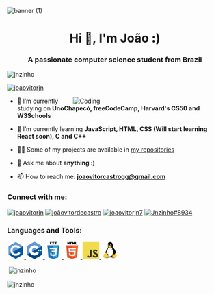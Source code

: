 ![banner (1)](https://user-images.githubusercontent.com/110572346/203635606-7403a717-7da9-4b17-8373-799beeda9847.png)
<h1 align="center">Hi 👋, I'm João :)</h1>
<h3 align="center">A passionate computer science student from Brazil</h3>

<p align="left"> <img src="https://komarev.com/ghpvc/?username=jnzinho&label=Profile%20views&color=0e75b6&style=flat" alt="jnzinho" /> </p>

<p align="left"> <a href="https://twitter.com/joaovitorjn" target="blank"><img src="https://img.shields.io/twitter/follow/joaovitorjn?logo=twitter&style=for-the-badge" alt="joaovitorjn" /></a> </p>

<img align="right" alt="Coding" width="350" style="margin-left: 5" src="https://cdn.dribbble.com/users/1162077/screenshots/3848914/programmer.gif">

- 🔭 I’m currently studying on **UnoChapecó, freeCodeCamp, Harvard's CS50 and W3Schools**

- 🌱 I’m currently learning **JavaScript, HTML, CSS (Will start learning React soon), C and C++**

- 👨‍💻 Some of my projects are available in [my repositories](https://github.com/Jnzinho?tab=repositories)

- 💬 Ask me about **anything :)**

- 📫 How to reach me: **joaovitorcastrogg@gmail.com**

<h3 align="left">Connect with me:</h3>
<p align="left">
<a href="https://twitter.com/joaovitorjn" target="blank"><img align="center" src="https://raw.githubusercontent.com/rahuldkjain/github-profile-readme-generator/master/src/images/icons/Social/twitter.svg" alt="joaovitorjn" height="30" width="40" /></a>
<a href="https://linkedin.com/in/joãovitordecastro" target="blank"><img align="center" src="https://raw.githubusercontent.com/rahuldkjain/github-profile-readme-generator/master/src/images/icons/Social/linked-in-alt.svg" alt="joãovitordecastro" height="30" width="40" /></a>
<a href="https://instagram.com/joaovitorjn7" target="blank"><img align="center" src="https://raw.githubusercontent.com/rahuldkjain/github-profile-readme-generator/master/src/images/icons/Social/instagram.svg" alt="joaovitorjn7" height="30" width="40" /></a>
<a href="https://discord.gg/Jnzinho#8934" target="blank"><img align="center" src="https://raw.githubusercontent.com/rahuldkjain/github-profile-readme-generator/master/src/images/icons/Social/discord.svg" alt="Jnzinho#8934" height="30" width="40" /></a>
</p>

<h3 align="left">Languages and Tools:</h3>
<p align="left"> <a href="https://www.cprogramming.com/" target="_blank" rel="noreferrer"> <img src="https://raw.githubusercontent.com/devicons/devicon/master/icons/c/c-original.svg" alt="c" width="40" height="40"/> </a> <a href="https://www.w3schools.com/cpp/" target="_blank" rel="noreferrer"> <img src="https://raw.githubusercontent.com/devicons/devicon/master/icons/cplusplus/cplusplus-original.svg" alt="cplusplus" width="40" height="40"/> </a> <a href="https://www.w3schools.com/css/" target="_blank" rel="noreferrer"> <img src="https://raw.githubusercontent.com/devicons/devicon/master/icons/css3/css3-original-wordmark.svg" alt="css3" width="40" height="40"/> </a> <a href="https://www.w3.org/html/" target="_blank" rel="noreferrer"> <img src="https://raw.githubusercontent.com/devicons/devicon/master/icons/html5/html5-original-wordmark.svg" alt="html5" width="40" height="40"/> </a> <a href="https://developer.mozilla.org/en-US/docs/Web/JavaScript" target="_blank" rel="noreferrer"> <img src="https://raw.githubusercontent.com/devicons/devicon/master/icons/javascript/javascript-original.svg" alt="javascript" width="40" height="40"/> </a> <a href="https://www.linux.org/" target="_blank" rel="noreferrer"> <img src="https://raw.githubusercontent.com/devicons/devicon/master/icons/linux/linux-original.svg" alt="linux" width="40" height="40"/> </a> </p>

<p>&nbsp;<img align="center" src="https://github-readme-stats.vercel.app/api?username=jnzinho&show_icons=true&locale=en" alt="jnzinho" /></p>

<p><img align="center" src="https://github-readme-stats.vercel.app/api/top-langs?username=jnzinho&show_icons=true&locale=en&layout=compact" alt="jnzinho" /></p>

